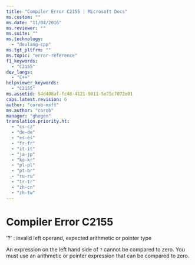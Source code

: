 ```yaml
---
title: "Compiler Error C2155 | Microsoft Docs"
ms.custom: ""
ms.date: "11/04/2016"
ms.reviewer: ""
ms.suite: ""
ms.technology: 
  - "devlang-cpp"
ms.tgt_pltfrm: ""
ms.topic: "error-reference"
f1_keywords: 
  - "C2155"
dev_langs: 
  - "C++"
helpviewer_keywords: 
  - "C2155"
ms.assetid: 54d408af-fc48-4121-9011-5e75c7072e01
caps.latest.revision: 6
author: "corob-msft"
ms.author: "corob"
manager: "ghogen"
translation.priority.ht: 
  - "cs-cz"
  - "de-de"
  - "es-es"
  - "fr-fr"
  - "it-it"
  - "ja-jp"
  - "ko-kr"
  - "pl-pl"
  - "pt-br"
  - "ru-ru"
  - "tr-tr"
  - "zh-cn"
  - "zh-tw"
---
```

# Compiler Error C2155
'?' : invalid left operand, expected arithmetic or pointer type  
  
 An expression on the left hand side of `?` cannot be compared to zero. You must use an arithmetic or pointer expression that can be compared to zero.
